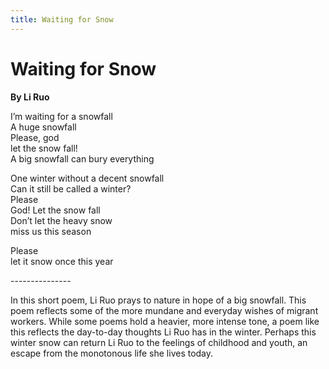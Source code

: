 ```yaml
---
title: Waiting for Snow
---
```


# Waiting for Snow
**By Li Ruo**

I’m waiting for a snowfall <br />
A huge snowfall <br />
Please, god<br />
let the snow fall!<br />
A big snowfall can bury everything<br />

One winter without a decent snowfall<br />
Can it still be called a winter?<br />
Please<br />
God! Let the snow fall<br />
Don’t let the heavy snow<br />
miss us this season<br />

Please<br />
let it snow once this year<br />

---------------<br />

In this short poem, Li Ruo prays to nature in hope of a big snowfall. This poem reflects some of the more mundane and everyday wishes of migrant workers. While some poems hold a heavier, more intense tone, a poem like this reflects the day-to-day thoughts Li Ruo has in the winter. Perhaps this winter snow can return Li Ruo to the feelings of childhood and youth, an escape from the monotonous life she lives today. 
